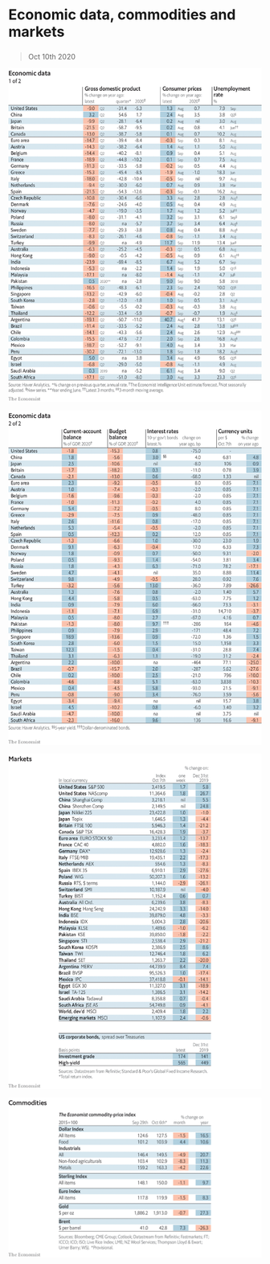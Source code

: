 ###### 

# Economic data, commodities and markets 

#####  

> Oct 10th 2020 

![image](images/20201010_INT101.png) 


![image](images/20201010_INT102.png) 


![image](images/20201010_INT201.png) 


![image](images/20201010_INT401.png) 


